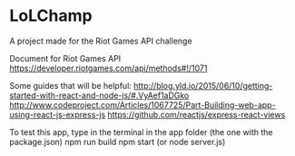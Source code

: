 # LoLChamp
A project made for the Riot Games API challenge

Document for Riot Games API
https://developer.riotgames.com/api/methods#!/1071

Some guides that will be helpful:
http://blog.yld.io/2015/06/10/getting-started-with-react-and-node-js/#.VyAef1aDGko
http://www.codeproject.com/Articles/1067725/Part-Building-web-app-using-react-js-express-js
https://github.com/reactjs/express-react-views

To test this app, type in the terminal in the app folder (the one with the package.json)
npm run build
npm start (or node server.js)
